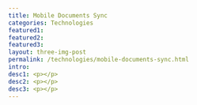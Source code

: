 ```yaml
---
title: Mobile Documents Sync
categories: Technologies
featured1:
featured2:
featured3:
layout: three-img-post
permalink: /technologies/mobile-documents-sync.html
intro:
desc1: <p></p>
desc2: <p></p>
desc3: <p></p>
---
```

